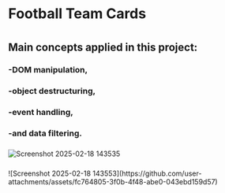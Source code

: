 <h1>Football Team Cards <h1>
 <h2>Main concepts applied in this project:</h2>
 <h3>-DOM manipulation,</h3> 
  <h3>-object destructuring,</h3> 
  <h3>-event handling,</h3>
  <h3>-and data filtering.

<h3></h3>

  ![Screenshot 2025-02-18 143535](https://github.com/user-attachments/assets/742947a7-96ac-4e40-8a2e-7a692bc971f2)

  <h3></h3>
![Screenshot 2025-02-18 143553](https://github.com/user-attachments/assets/fc764805-3f0b-4f48-abe0-043ebd159d57)
